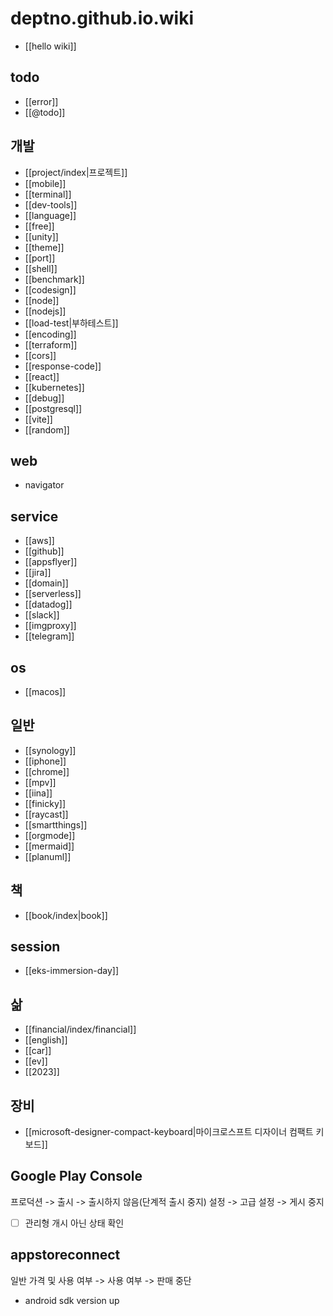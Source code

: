 # deptno.github.io.wiki
- [[hello wiki]]

## todo
- [[error]]
- [[@todo]]

## 개발
- [[project/index|프로젝트]]
- [[mobile]]
- [[terminal]]
- [[dev-tools]]
- [[language]]
- [[free]]
- [[unity]]
- [[theme]]
- [[port]]
- [[shell]]
- [[benchmark]]
- [[codesign]]
- [[node]]
- [[nodejs]]
- [[load-test|부하테스트]]
- [[encoding]]
- [[terraform]]
- [[cors]]
- [[response-code]]
- [[react]]
- [[kubernetes]]
- [[debug]]
- [[postgresql]]
- [[vite]]
- [[random]]

## web
- navigator

## service
- [[aws]]
- [[github]]
- [[appsflyer]]
- [[jira]]
- [[domain]]
- [[serverless]]
- [[datadog]]
- [[slack]]
- [[imgproxy]]
- [[telegram]]

## os
- [[macos]]

## 일반
- [[synology]]
- [[iphone]]
- [[chrome]]
- [[mpv]]
- [[iina]]
- [[finicky]]
- [[raycast]]
- [[smartthings]]
- [[orgmode]]
- [[mermaid]]
- [[planuml]]

## 책
- [[book/index|book]]

## session
- [[eks-immersion-day]]

## 삶
- [[financial/index/financial]]
- [[english]]
- [[car]]
- [[ev]]
- [[2023]]

## 장비
- [[microsoft-designer-compact-keyboard|마이크로스프트 디자이너 컴팩트 키보드]]

## Google Play Console
프로덕션 -> 출시 -> 출시하지 않음(단계적 출시 중지)
설정 -> 고급 설정 -> 게시 중지
- [ ] 관리형 개시 아닌 상태 확인

## appstoreconnect
일반 가격 및 사용 여부 -> 사용 여부 -> 판매 중단

- android sdk version up
